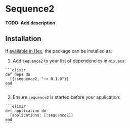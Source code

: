 # Sequence2

**TODO: Add description**

## Installation

If [available in Hex](https://hex.pm/docs/publish), the package can be installed as:

  1. Add `sequence2` to your list of dependencies in `mix.exs`:

    ```elixir
    def deps do
      [{:sequence2, "~> 0.1.0"}]
    end
    ```

  2. Ensure `sequence2` is started before your application:

    ```elixir
    def application do
      [applications: [:sequence2]]
    end
    ```

